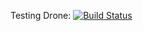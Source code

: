 Testing Drone: [![Build Status](https://drone.nightmare.haus/api/badges/rudi/c_pwgen/status.svg)](https://drone.nightmare.haus/rudi/c_pwgen)
